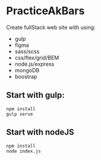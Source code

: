 # PracticeAkBars
Create fullStack web site with using:
* gulp
* figma
* sass/scss
* css/flex/grid/BEM
* node.js/express
* mongoDB
* boostrap

<h2>Start with gulp:</h2>

    npm install
    gulp serve
    

<h2>Start with nodeJS</h2>

    npm install
    node index.js
